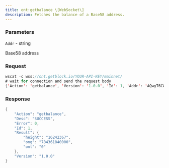 ```yaml
---
title: ont:getbalance \[WebSocket\]
description: Fetches the balance of a Base58 address.
---
```


### Parameters


`Addr` - string

Base58 address

### Request

``` java
wscat -c wss://ont.getblock.io/YOUR-API-KEY/mainnet/ 
# wait for connection and send the request body 
{'Action': 'getbalance', 'Version': '1.0.0', 'Id': 1, 'Addr': 'AQwyT6CWUNn8yKVdXpvi7wwWtEJnqri7vW'}
```

###  Response

``` java
{
    "Action": "getbalance",
    "Desc": "SUCCESS",
    "Error": 0,
    "Id": 1,
    "Result": {
        "height": "16242367",
        "ong": "784361840000",
        "ont": "0"
    },
    "Version": "1.0.0"
}
```

